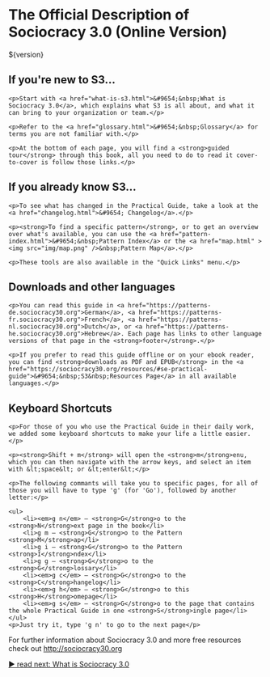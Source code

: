 # The Official Description of Sociocracy 3.0 (Online Version)

<p class="hp-version">${version}</p>

<div class="homepage-box hp-box1">
    <h2> If you're new to S3…</h2>

    <p>Start with <a href="what-is-s3.html">&#9654;&nbsp;What is Sociocracy 3.0</a>, which explains what S3 is all about, and what it can bring to your organization or team.</p>

    <p>Refer to the <a href="glossary.html">&#9654;&nbsp;Glossary</a> for terms you are not familiar with.</p>

    <p>At the bottom of each page, you will find a <strong>guided tour</strong> through this book, all you need to do to read it cover-to-cover is follow those links.</p>
</div>

<div class="homepage-box hp-box2">
    <h2>If you already know S3…</h2>

    <p>To see what has changed in the Practical Guide, take a look at the <a href="changelog.html">&#9654; Changelog</a>.</p>

    <p><strong>To find a specific pattern</strong>, or to get an overview over what's available, you can use the <a href="pattern-index.html">&#9654;&nbsp;Pattern Index</a> or the <a href="map.html" ><img src="img/map.png" />&nbsp;Pattern Map</a>.</p>

    <p>These tools are also available in the "Quick Links" menu.</p>
</div>

<div class="homepage-box hp-box3">
    <h2>Downloads and other languages</h2>

    <p>You can read this guide in <a href="https://patterns-de.sociocracy30.org">German</a>, <a href="https://patterns-fr.sociocracy30.org">French</a>, <a href="https://patterns-nl.sociocracy30.org">Dutch</a>, or <a href="https://patterns-he.sociocracy30.org">Hebrew</a>. Each page has links to other language versions of that page in the <strong>footer</strong>.</p>

    <p>If you prefer to read this guide offline or on your ebook reader, you can find <strong>downloads as PDF and EPUB</strong> in the <a href="https://sociocracy30.org/resources/#se-practical-guide">&#9654;&nbsp;S3&nbsp;Resources Page</a> in all available languages.</p>
</div>

<div class="homepage-box hp-box4">
    <h2>Keyboard Shortcuts</h2>

    <p>For those of you who use the Practical Guide in their daily work, we added some keyboard shortcuts to make your life a little easier.</p>

    <p><strong>Shift + m</strong> will open the <strong>m</strong>enu, which you can then navigate with the arrow keys, and select an item with &lt;space&lt; or &lt;enter&lt;</p>

    <p>The following commants will take you to specific pages, for all of those you will have to type 'g' (for 'Go'), followed by another letter:</p>

    <ul>
        <li><em>g n</em> – <strong>G</strong>o to the <strong>N</strong>ext page in the book</li>
        <li>g m – <strong>G</strong>o to the Pattern <strong>M</strong>ap</li>
        <li>g i – <strong>G</strong>o to the Pattern <strong>I</strong>ndex</li>
        <li>g g – <strong>G</strong>o to the <strong>G</strong>lossary</li>
        <li><em>g c</em> – <strong>G</strong>o to the <strong>C</strong>hangelog</li>
        <li><em>g h</em> – <strong>G</strong>o to this <strong>H</strong>omepage</li>
        <li><em>g s</em> – <strong>G</strong>o to the page that contains the whole Practical Guide in one <strong>S</strong>ingle page</li>
    </ul>
    <p>Just try it, type 'g n' to go to the next page</p>
</div>

<p>For further information about Sociocracy 3.0 and more free resources check out <a href="http://sociocracy30.org">http://sociocracy30.org</a></p>

[&#9654; read next: What is Sociocracy 3.0](what-is-s3.html)

<script type="text/javascript">
  Mousetrap.bind('g n', function() {
    window.location.href = 'what-is-s3.html';
    return false;
  });
</script>